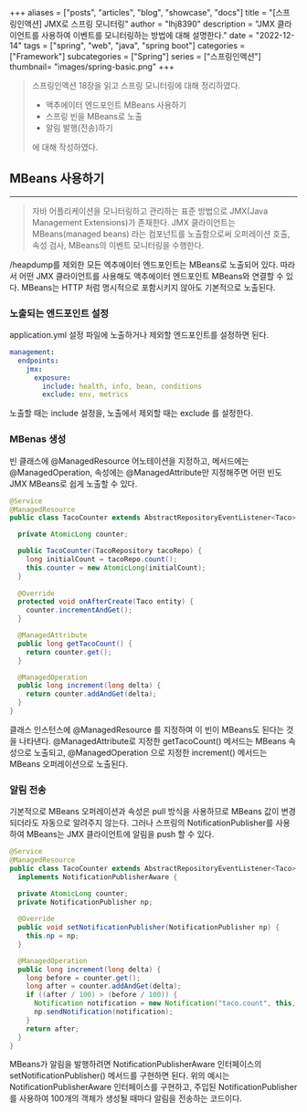+++
aliases = ["posts", "articles", "blog", "showcase", "docs"]
title = "[스프링인액션] JMX로 스프링 모니터링"
author = "lhj8390"
description = "JMX 클라이언트를 사용하여 이벤트를 모니터링하는 방법에 대해 설명한다."
date = "2022-12-14"
tags = ["spring", "web", "java", "spring boot"]
categories = ["Framework"]
subcategories = ["Spring"]
series = ["스프링인액션"]
thumbnail= "images/spring-basic.png"
+++

> 스프링인액션 18장을 읽고 스프링 모니터링에 대해 정리하였다.
> 
> - 액추에이터 엔드포인트 MBeans 사용하기
> - 스프링 빈을 MBeans로 노출
> - 알림 발행(전송)하기
> 
> 에 대해 작성하였다.
> 

## MBeans 사용하기

---

> 자바 어플리케이션을 모니터링하고 관리하는 표준 방법으로 JMX(Java Management Extensions)가 존재한다. JMX 클라이언트는 MBeans(managed beans) 라는 컴포넌트를 노출함으로써 오퍼레이션 호출, 속성 검사, MBeans의 이벤트 모니터링을 수행한다.
> 

/heapdump를 제외한 모든 엑추에이터 엔드포인트는 MBeans로 노출되어 있다. 따라서 어떤 JMX 클라이언트를 사용해도 액추에이터 엔드포인트 MBeans와 연결할 수 있다. MBeans는 HTTP 처럼 명시적으로 포함시키지 않아도 기본적으로 노출된다.

### 노출되는 엔드포인트 설정

application.yml 설정 파일에 노출하거나 제외할 엔드포인트를 설정하면 된다.

```yaml
management:
  endpoints:
    jmx:
      exposure:
        include: health, info, bean, conditions
        exclude: env, metrics
```

노출할 때는 <span class="red">include</span> 설정을, 노출에서 제외할 때는 <span class="red">exclude</span> 를 설정한다. 

### MBenas 생성

빈 클래스에 @ManagedResource 어노테이션을 지정하고, 메서드에는 @ManagedOperation, 속성에는 @ManagedAttribute만 지정해주면 어떤 빈도 JMX MBeans로 쉽게 노출할 수 있다.

```java
@Service
@ManagedResource
public class TacoCounter extends AbstractRepositoryEventListener<Taco> {

  private AtomicLong counter;

  public TacoCounter(TacoRepository tacoRepo) {
    long initialCount = tacoRepo.count();
    this.counter = new AtomicLong(initialCount);
  }
  
  @Override
  protected void onAfterCreate(Taco entity) {
    counter.incrementAndGet();
  }

  @ManagedAttribute
  public long getTacoCount() {
    return counter.get();
  }

  @ManagedOperation
  public long increment(long delta) {
    return counter.addAndGet(delta);
  }
}
```

클래스 인스턴스에 @ManagedResource 를 지정하여 이 빈이 MBeans도 된다는 것을 나타낸다. @ManagedAttribute로 지정한 getTacoCount() 메서드는 MBeans 속성으로 노출되고, @ManagedOperation 으로 지정한 increment() 메서드는 MBeans 오퍼레이션으로 노출된다.

### 알림 전송

기본적으로 MBeans 오퍼레이션과 속성은 pull 방식을 사용하므로 MBeans 값이 변경되더라도 자동으로 알려주지 않는다. 그러나 <span class="red">스프링의 NotificationPublisher를 사용하여</span> MBeans는 JMX 클라이언트에 알림을 push 할 수 있다.

```java
@Service
@ManagedResource
public class TacoCounter extends AbstractRepositoryEventListener<Taco> 
  implements NotificationPublisherAware {

  private AtomicLong counter;
  private NotificationPublisher np;
  
  @Override
  public void setNotificationPublisher(NotificationPublisher np) {
    this.np = np;
  }

  @ManagedOperation
  public long increment(long delta) {
    long before = counter.get();
    long after = counter.addAndGet(delta);
    if ((after / 100) > (before / 100)) {
      Notification notification = new Notification("taco.count", this, before, after + "th taco created!");
      np.sendNotification(notification);
    }
    return after;
  }
}
```

MBeans가 알림을 발행하려면 NotificationPublisherAware 인터페이스의 setNotificationPublisher() 메서드를 구현하면 된다. 위의 예시는 NotificationPublisherAware 인터페이스를 구현하고, 주입된 NotificationPublisher를 사용하여 100개의 객체가 생성될 때마다 알림을 전송하는 코드이다.